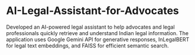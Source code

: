 # AI-Legal-Assistant-for-Advocates
Developed an AI-powered legal assistant to help advocates and legal professionals quickly retrieve and understand Indian legal information. The application uses Google Gemini API for generative responses, InLegalBERT for legal text embeddings, and FAISS for efficient semantic search.

